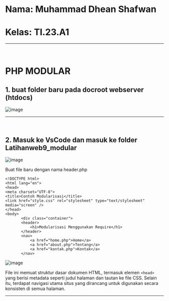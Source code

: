 <h1>Nama: Muhammad Dhean Shafwan</h1>
<h1>Kelas: TI.23.A1</h1>
<hr> <br>

<h1>PHP MODULAR</h1>

<h2>1. buat folder baru pada docroot webserver (htdocs)</h2>

![image](https://github.com/user-attachments/assets/18050379-0358-4e41-94d4-abfd4ebac156)

<hr> <br>

<h2>2. Masuk ke VsCode dan masuk ke folder Latihanweb9_modular</h2>



![image](https://github.com/user-attachments/assets/77b362ed-c748-410a-a861-fb8cc4d9b3b1)

Buat file baru dengan nama header.php


    <!DOCTYPE html>
    <html lang="en">
    <head>
    <meta charset="UTF-8">
    <title>Contoh Modularisasi</title>
    <link href="style.css" rel="stylesheet" type="text/stylesheet"
    media="screen" />
    </head>
    <body>
           <div class="container">
           <header>
               <h1>Modularisasi Menggunakan Require</h1>
           </header>
           <nav>
               <a href="home.php">Home</a>
               <a href="about.php">Tentang</a>
               <a href="kontak.php">Kontak</a>
           </nav>


![image](https://github.com/user-attachments/assets/f4e1f61f-8c8c-4c60-8828-925dd6950b2b)

File ini memuat struktur dasar dokumen HTML, termasuk elemen `<head>` yang berisi metadata seperti judul halaman dan tautan ke file CSS. Selain itu, terdapat navigasi utama situs yang dirancang untuk digunakan secara konsisten di semua halaman.

<hr> <br>

